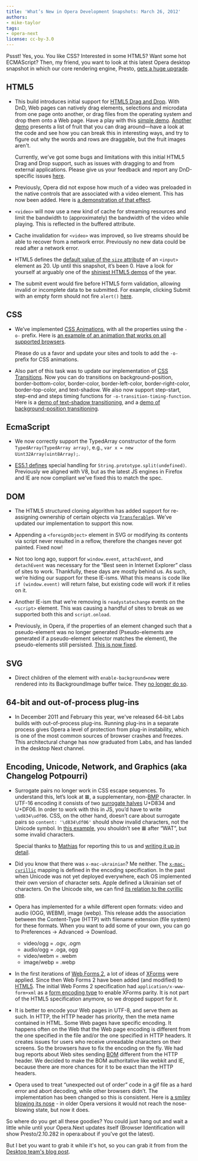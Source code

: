 ```yaml
---
title: 'What’s New in Opera Development Snapshots: March 26, 2012'
authors:
- mike-taylor
tags:
- opera-next
license: cc-by-3.0
---
```

Pssst! Yes, you. You like CSS? Interested in some HTML5? Want some hot ECMAScript? Then, my friend, you want to look at this latest Opera desktop snapshot in which our core rendering engine, Presto,  <a href="http://my.opera.com/desktopteam/blog/2012/03/26/html5-css-64bit">gets a huge upgrade</a>.

<h2 id="html5">HTML5</h2>

<ul>
<li><p>This build introduces initial support for <a href="http://dev.w3.org/html5/spec/dnd.html">HTML5 Drag and Drop</a>. With DnD, Web pages can natively drag elements, selections and microdata from one page onto another, or drag files from the operating system and drop them onto a Web page. Have a play with this <a href="http://people.opera.com/miket/2012/3/dnddemo.html">simple demo</a>. <a href="http://people.opera.com/miket/2012/3/">Another demo</a> presents a list of fruit that you can drag around&#x2014;have a look at the code and see how you can break this in interesting ways, and try to figure out why the words and rows are draggable, but the fruit images aren&#39;t. </p>

<p>Currently, we&#x2019;ve got some bugs and limitations with this initial HTML5 Drag and Drop support, such as issues with dragging to and from external applications. Please give us your feedback and report any DnD-specific issues <a href="http://my.opera.com/community/forums/topic.dml?id=1340612">here</a>.</p></li>
<li><p>Previously, Opera did not expose how much of a video was preloaded in the native controls that are associated with a video element. This has now been added. Here is <a href="http://people.opera.com/miket/2012/3/buffer.html">a demonstration of that effect</a>.</p></li>
<li><p><code>&lt;video&gt;</code> will now use a new kind of cache for streaming resources and limit the bandwidth to (approximately) the bandwidth of the video while playing. This is reflected in the buffered attribute.</p></li>
<li><p>Cache invalidation for <code>&lt;video&gt;</code> was improved, so live streams should be able to recover from a network error. Previously no new data could be read after a network error.</p></li>
<li><p>HTML5 defines the <a href="http://www.w3.org/TR/html5/common-input-element-attributes.html#attr-input-size">default value of the <code>size</code> attribute</a> of an <code>&lt;input&gt;</code> element as 20. Up until this snapshot, it&#x2019;s been 0. Have a look for yourself at arguably one of the <a href="http://jsbin.com/ecenop/3/">shiniest HTML5 demos</a> of the year.</p></li>
<li><p>The submit event would fire before HTML5 form validation, allowing invalid or incomplete data to be submitted. For example, clicking Submit with an empty form should not fire <code>alert()</code> <a href="http://wapinet.ru/onsubmit.html">here</a>.</p></li>
</ul>


<h2 id="css">CSS</h2>

<ul>
<li><p>We&#x2019;ve implemented <a href="http://dev.w3.org/csswg/css3-animations/">CSS Animations</a>, with all the properties using the <code>-o-</code> prefix. Here is <a href="http://jsfiddle.net/nimbu/NywDk/">an example of an animation that works on all supported browsers</a>. </p>
<p>Please do us a favor and update your sites and tools to add the <code>-o-</code> prefix for CSS animations.</p>
</li>
<li><p>Also part of this task was to update our implementation of <a href="http://www.w3.org/TR/css3-transitions/">CSS Transitions</a>. Now you can do transitions on background-position, border-bottom-color, border-color, border-left-color, border-right-color, border-top-color, and text-shadow. We also now support step-start, step-end and steps timing functions for <code>-o-transition-timing-function</code>. Here is a <a href="http://jsfiddle.net/nimbu/HLm3t/">demo of text-shadow transitioning</a>, and a <a href="http://people.opera.com/miket/2012/3/celestial-fingers.html">demo of background-position transitioning</a>.</p></li>
</ul>


<h2>EcmaScript</h2>

<ul>
<li><p>We now correctly support the TypedArray constructor of the form <code>TypedArray(TypedArray array)</code>, e.g., <code>var x = new Uint32Array(uint8Array);</code>.</p></li>
<li><p><a href="http://es5.github.com/#x15.5.4.14">ES5.1 defines</a> special handling for <code>String.prototype.split(undefined)</code>. Previously we aligned with V8, but as the latest JS engines in Firefox and IE are now compliant we&#x2019;ve fixed this to match the spec.</p></li>
</ul>

<h2 id="dom">DOM</h2>

<ul>
<li><p>The HTML5 structured cloning algorithm has added support for re-assigning ownership of certain objects via <a href="http://dev.w3.org/html5/spec/common-dom-interfaces.html#transferable-objects"><code>Transferable</code></a>s. We&#x2019;ve updated our implementation to support this now.</p></li>
<li><p>Appending a <code>&lt;foreignObject&gt;</code> element in SVG or modifying its contents via script never resulted in a reflow, therefore the changes never got painted. Fixed now!</p></li>
<li><p>Not too long ago, support for <code>window.event</code>, <code>attachEvent</code>, and <code>detachEvent</code> was necessary for the &#x201C;Best seen in Internet Explorer&#x201D; class of sites to work. Thankfully, these days are mostly behind us. As such, we&#x2019;re hiding our support for these IE-isms. What this means is code like <code>if (window.event)</code> will return false, but existing code will work if it relies on it.</p></li>
<li><p>Another IE-ism that we&#x2019;re removing is <code>readystatechange</code> events on the <code>&lt;script&gt;</code> element. This was causing a handful of sites to break as we supported both this and <code>script.onload</code>.</p></li>
<li><p>Previously, in Opera, if the properties of an element changed such that a pseudo-element was no longer generated (Pseudo-elements are generated if a pseudo-element selector matches the element), the pseudo-elements still persisted. <a href="http://people.opera.com/miket/2012/3/pseudo.html">This is now fixed</a>.</p></li>
</ul>


<h2 id="svg">SVG</h2>

<ul>
<li>Direct children of the element with <code>enable-background=new</code> were rendered into its BackgroundImage buffer twice. They <a href="http://people.opera.com/miket/2012/3/enablebackground.svg">no longer do so</a>.</li>
</ul>

<h2 id="64bitOOP">64-bit and out-of-process plug-ins</h2>
<ul>
<li>In December 2011 and February this year, we&#39;ve released 64-bit Labs builds with out-of-process plug-ins. Running plug-ins in a separate process gives Opera a level of protection from plug-in instability, which is one of the most common sources of browser crashes and freezes. This architectural change has now graduated from Labs, and has landed in the desktop Next channel.</li>
</ul>
<h2 id="potpourri">Encoding, Unicode, Network, and Graphics (aka Changelog Potpourri)</h2>

<ul>
<li><p>Surrogate pairs no longer work in CSS escape sequences. To understand this, let&#x2019;s look at 𝌆, a supplementary, non-<a href="https://en.wikipedia.org/wiki/Basic_Multilingual_Plane#Basic_Multilingual_Plane">BMP</a> character. In UTF-16 encoding it consists of two <a href="https://en.wikipedia.org/wiki/Surrogate_pair">surrogate halves</a> U+D834 and U+DF06. In order to work with this in JS, you&#x2019;d have to write <code>\ud834\udf06</code>. CSS, on the other hand, doesn&#x2019;t care about surrogate pairs so <code>content: &#39;\d834\df06&#39;</code> should show invalid characters, not the Unicode symbol. In <a href="http://jsbin.com/ewujoz/">this example</a>, you shouldn&#x2019;t see 𝌆 after &#x201C;WAT&#x201D;, but some invalid characters.</p>

<p>Special thanks to <a href="https://mathiasbynens.be/">Mathias</a> for reporting this to us and <a href="https://mathiasbynens.be/notes/css-escapes">writing it up in detail</a>.</p></li>
<li><p>Did you know that there was <code>x-mac-ukrainian</code>? Me neither. The <a href="http://dvcs.w3.org/hg/encoding/raw-file/tip/Overview.html#x-mac-cyrillic"><code>x-mac-cyrillic</code></a> mapping is defined in the encoding specification. In the past when Unicode was not yet deployed everywhere, each OS implemented their own version of character sets. Apple defined a Ukrainian set of characters. On the Unicode site, we can find <a href="http://www.unicode.org/Public/MAPPINGS/VENDORS/APPLE/UKRAINE.TXT">its relation to the cyrillic one</a>.</p></li>
<li><p>Opera has implemented for a while different open formats: video and audio (OGG, WEBM), image (webp). This release adds the association between the Content-Type (HTTP) with filename extension (file system) for these formats. When you want to add some of your own, you can go to Preferences → Advanced → Download.</p>

<ul>
<li>video/ogg  = .ogv, .ogm</li>
<li>audio/ogg  = .oga, ogg</li>
<li>video/webm = .webm</li>
<li>image/webp = .webp</li>
</ul>
</li>
<li><p>In the first iterations of <a href="http://www.w3.org/Submission/web-forms2/">Web Forms 2</a>, a lot of ideas of <a href="http://www.w3.org/MarkUp/Forms/">XForms</a> were applied. Since then Web Forms 2 have been added (and modified) to <a href="http://dev.w3.org/html5/spec/forms.html#forms">HTML5</a>. The initial Web Forms 2 specification had <code>application/x-www-form+xml</code> as a <a href="http://dev.w3.org/html5/spec/attributes-common-to-form-controls.html#attr-fs-formenctype">form encoding type</a> to enable XForms parity. It is not part of the HTML5 specification anymore, so we dropped support for it.</p></li>
<li><p>It is better to encode your Web pages in UTF-8, and serve them as such. In HTTP, the HTTP header has priority, then the meta name contained in HTML. Some Web pages have specific encoding. It happens often on the Web that the Web page encoding is different from the one specified in the file and/or the one specified in HTTP headers. It creates issues for users who receive unreadable characters on their screens. So the browsers have to fix the encoding on the fly. We had bug reports about Web sites sending <a href="https://en.wikipedia.org/wiki/Byte_Order_Mark">BOM</a> different from the HTTP header. We decided to make the BOM authoritative like webkit and IE, because there are more chances for it to be exact than the HTTP headers.</p></li>
<li><p>Opera used to treat &#x201C;unexpected out of order&#x201D; code in a gif file as a hard error and abort decoding, while other browsers didn&#x2019;t. The implementation has been changed so this is consistent. Here is <a href="http://people.opera.com/miket/2012/3/qq.gif">a smiley blowing its nose</a> - in older Opera versions it would not reach the nose-blowing state, but now it does.</p></li>
</ul>
<p>So where do you get all these goodies? You could just hang out and wait a little while until your Opera.Next updates itself (Browser Identification will show Presto/2.10.282 in opera:about if you&#39;ve got the latest). </p>

<p>But I bet you want to grab it while it&#39;s hot, so you can grab it from from the <a href="http://my.opera.com/desktopteam/blog/2012/03/26/html5-css-64bit">Desktop team&#39;s blog post</a>.</p>
